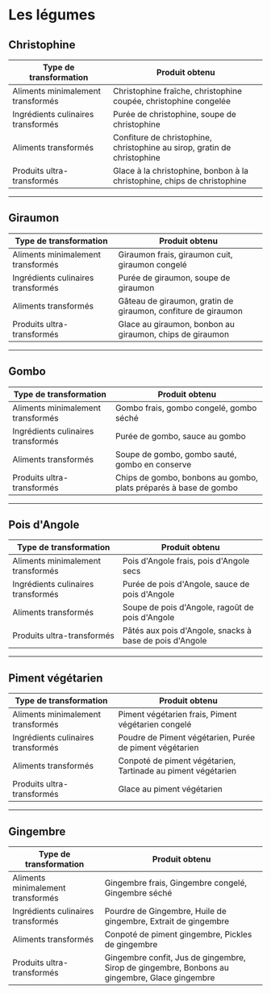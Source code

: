 # Les légumes

## Christophine

| **Type de transformation**         | **Produit obtenu**                                                       |
| ---------------------------------- | ------------------------------------------------------------------------ |
| Aliments minimalement transformés  | Christophine fraîche, christophine coupée, christophine congelée         |
| Ingrédients culinaires transformés | Purée de christophine, soupe de christophine                             |
| Aliments transformés               | Confiture de christophine, christophine au sirop, gratin de christophine |
| Produits ultra-transformés         | Glace à la christophine, bonbon à la christophine, chips de christophine |

---

## Giraumon

| **Type de transformation**         | **Produit obtenu**                                            |
| ---------------------------------- | ------------------------------------------------------------- |
| Aliments minimalement transformés  | Giraumon frais, giraumon cuit, giraumon congelé               |
| Ingrédients culinaires transformés | Purée de giraumon, soupe de giraumon                          |
| Aliments transformés               | Gâteau de giraumon, gratin de giraumon, confiture de giraumon |
| Produits ultra-transformés         | Glace au giraumon, bonbon au giraumon, chips de giraumon      |

---

## Gombo

| **Type de transformation**         | **Produit obtenu**                                               |
| ---------------------------------- | ---------------------------------------------------------------- |
| Aliments minimalement transformés  | Gombo frais, gombo congelé, gombo séché                          |
| Ingrédients culinaires transformés | Purée de gombo, sauce au gombo                                   |
| Aliments transformés               | Soupe de gombo, gombo sauté, gombo en conserve                   |
| Produits ultra-transformés         | Chips de gombo, bonbons au gombo, plats préparés à base de gombo |

---

## Pois d'Angole

| **Type de transformation**         | **Produit obtenu**                                      |
| ---------------------------------- | ------------------------------------------------------- |
| Aliments minimalement transformés  | Pois d'Angole frais, pois d'Angole secs                 |
| Ingrédients culinaires transformés | Purée de pois d'Angole, sauce de pois d'Angole          |
| Aliments transformés               | Soupe de pois d'Angole, ragoût de pois d'Angole         |
| Produits ultra-transformés         | Pâtés aux pois d'Angole, snacks à base de pois d'Angole |

---

## Piment végétarien

| **Type de transformation**         | **Produit obtenu**                                           |
| ---------------------------------- | ------------------------------------------------------------ |
| Aliments minimalement transformés  | Piment végétarien frais, Piment végétarien congelé           |
| Ingrédients culinaires transformés | Poudre de Piment végétarien, Purée de piment végétarien      |
| Aliments transformés               | Conpoté de piment végétarien, Tartinade au piment végétarien |
| Produits ultra-transformés         | Glace au piment végétarien                                   |

---

## Gingembre

| **Type de transformation**         | **Produit obtenu**                                                                            |
| ---------------------------------- | --------------------------------------------------------------------------------------------- |
| Aliments minimalement transformés  | Gingembre frais, Gingembre congelé, Gingembre séché                                           |
| Ingrédients culinaires transformés | Pourdre de Gingembre, Huile de gingembre, Extrait de gingembre                                |
| Aliments transformés               | Conpoté de piment gingembre, Pickles de gingembre                                             |
| Produits ultra-transformés         | Gingembre confit, Jus de gingembre, Sirop de gingembre, Bonbons au gingembre, Glace gingembre |
